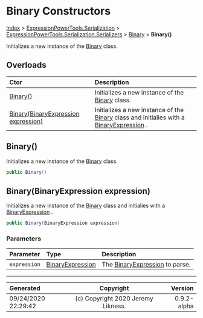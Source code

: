 ﻿# Binary Constructors

[Index](../index.md) > [ExpressionPowerTools.Serialization](ExpressionPowerTools.Serialization.a.md) > [ExpressionPowerTools.Serialization.Serializers](ExpressionPowerTools.Serialization.Serializers.n.md) > [Binary](ExpressionPowerTools.Serialization.Serializers.Binary.cs.md) > **Binary()**

Initializes a new instance of the [Binary](ExpressionPowerTools.Serialization.Serializers.Binary.cs.md) class.

## Overloads

| Ctor | Description |
| :-- | :-- |
| [Binary()](#binary) | Initializes a new instance of the [Binary](ExpressionPowerTools.Serialization.Serializers.Binary.cs.md) class. |
| [Binary(BinaryExpression expression)](#binarybinaryexpression-expression) | Initializes a new instance of the [Binary](ExpressionPowerTools.Serialization.Serializers.Binary.cs.md) class and            initialies with a [BinaryExpression](https://docs.microsoft.com/dotnet/api/system.linq.expressions.binaryexpression) . |

## Binary()

Initializes a new instance of the [Binary](ExpressionPowerTools.Serialization.Serializers.Binary.cs.md) class.

```csharp
public Binary()
```



## Binary(BinaryExpression expression)

Initializes a new instance of the [Binary](ExpressionPowerTools.Serialization.Serializers.Binary.cs.md) class and
            initialies with a [BinaryExpression](https://docs.microsoft.com/dotnet/api/system.linq.expressions.binaryexpression) .

```csharp
public Binary(BinaryExpression expression)
```

### Parameters

| Parameter | Type | Description |
| :-- | :-- | :-- |
| `expression` | [BinaryExpression](https://docs.microsoft.com/dotnet/api/system.linq.expressions.binaryexpression) | The [BinaryExpression](https://docs.microsoft.com/dotnet/api/system.linq.expressions.binaryexpression) to parse. |



---

| Generated | Copyright | Version |
| :-- | :-: | --: |
| 09/24/2020 22:29:42 | (c) Copyright 2020 Jeremy Likness. | 0.9.2-alpha |

